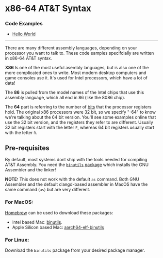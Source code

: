 # x86-64 AT&T Syntax

### Code Examples

- [Hello World](/code/x86-AT&T/hello-world/hello-world.s)

---

There are many different assembly languages, depending on your processor you want to talk to. These code eamples specifcially are written in x86-64 AT&T syntax.

**X86** Is one of the most useful asembly languages, but is also one of the more complicated ones to write. Most modern desktop computers and game consoles use it. It's used for Intel processors, which have a lot of data!

The **86** is pulled from the model names of the Intel chips that use this assembly language, which all end in 86 (like the 8086 chip).

The **64** part is referring to the number of [bits](/guide/writing-code/data.md) that the processor registers hold. The original x86 processors were 32 bit, so we specify "-64" to know we're talking about the 64 bit version. You'll see some examples online that use the 32 bit version, and the registers they refer to are different. Usually 32 bit registers start with the letter `E`, whereas 64 bit registers usually start with the letter `R`.


## Pre-requisites

By default, most systems dont ship with the tools needed for compiling AT&T Assembly. You need the [`binutils` package](https://www.gnu.org/software/binutils) which installs the GNU Assembler and the linker!

**NOTE:** This does not work with the default `as` command. Both GNU Assembler and the default clangd-based assembler in MacOS have the same command (`as`) but are very different.

### For MacOS:

[Homebrew](https://brew.sh/) can be used to download these packages:
- Intel based Mac: [binutils](https://formulae.brew.sh/formula/binutils).
- Apple Silicon based Mac: [aarch64-elf-binutils](https://formulae.brew.sh/formula/aarch64-elf-binutils)


### For Linux:

Download the `binutils` package from your desired package manager.






